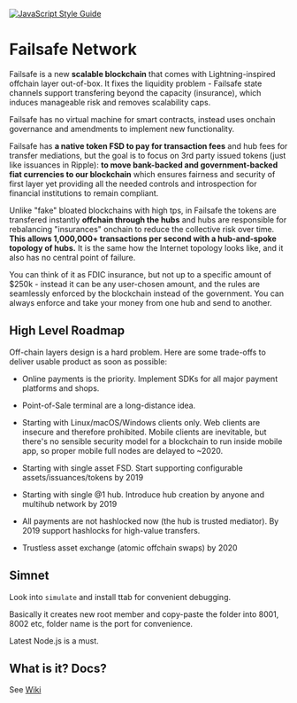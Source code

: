 [![JavaScript Style Guide](https://cdn.rawgit.com/standard/standard/master/badge.svg)](https://github.com/standard/standard)


# Failsafe Network

Failsafe is a new **scalable blockchain** that comes with Lightning-inspired offchain layer out-of-box. It fixes the liquidity problem - Failsafe state channels support transfering beyond the capacity (insurance), which induces manageable risk and removes scalability caps.

Failsafe has no virtual machine for smart contracts, instead uses onchain governance and  amendments to implement new functionality.

Failsafe has **a native token FSD to pay for transaction fees** and hub fees for transfer mediations, but the goal is to focus on 3rd party issued tokens (just like issuances in Ripple): **to move bank-backed and government-backed fiat currencies to our blockchain** which ensures fairness and security of first layer yet providing all the needed controls and introspection for financial institutions to remain compliant.

Unlike "fake" bloated blockchains with high tps, in Failsafe the tokens are transfered instantly **offchain through the hubs** and hubs are responsible for rebalancing "insurances" onchain to reduce the collective risk over time. **This allows 1,000,000+ transactions per second with a hub-and-spoke topology of hubs.** It is the same how the Internet topology looks like, and it also has no central point of failure.

You can think of it as FDIC insurance, but not up to a specific amount of $250k - instead it can be any user-chosen amount, and the rules are seamlessly enforced by the blockchain instead of the government. You can always enforce and take your money from one hub and send to another.

## High Level Roadmap

Off-chain layers design is a hard problem. Here are some trade-offs to deliver usable product as soon as possible:

* Online payments is the priority. Implement SDKs for all major payment platforms and shops.

* Point-of-Sale terminal are a long-distance idea. 

* Starting with Linux/macOS/Windows clients only. Web clients are insecure and therefore prohibited. Mobile clients are inevitable, but there's no sensible security model for a blockchain to run inside mobile app, so proper mobile full nodes are delayed to ~2020.

* Starting with single asset FSD. Start supporting configurable assets/issuances/tokens by 2019

* Starting with single @1 hub. Introduce hub creation by anyone and multihub network by 2019

* All payments are not hashlocked now (the hub is trusted mediator). By 2019 support hashlocks for high-value transfers.

* Trustless asset exchange (atomic offchain swaps) by 2020


## Simnet

Look into `simulate` and install ttab for convenient debugging. 

Basically it creates new root member and copy-paste the folder into 8001, 8002 etc, folder name is the port for convenience. 

Latest Node.js is a must.

## What is it? Docs?

See <a href="https://github.com/failsafenetwork/failsafe/wiki">Wiki</a>

